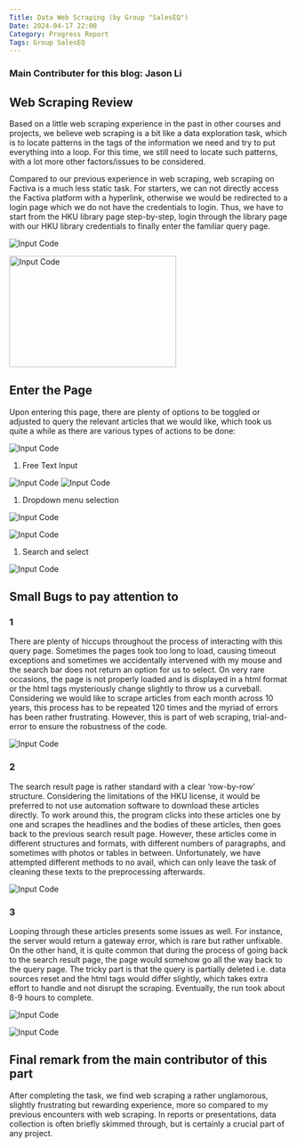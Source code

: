 ```yaml
---
Title: Data Web Scraping (by Group "SalesEQ")
Date: 2024-04-17 22:00
Category: Progress Report
Tags: Group SalesEQ
---
```


### Main Contributer for this blog: Jason Li

## Web Scraping Review

Based on a little web scraping experience in the past in other courses and projects, we believe web scraping is a bit like a data exploration task, which is to locate patterns in the tags of the information we need and try to put everything into a loop. For this time, we still need to locate such patterns, with a lot more other factors/issues to be considered.
 
Compared to our previous experience in web scraping, web scraping on Factiva is a much less static task. For starters, we can not directly access the Factiva platform with a hyperlink, otherwise we would be redirected to a login page which we do not have the credentials to login. Thus, we have to start from the HKU library page step-by-step, login through the library page with our HKU library credentials to finally enter the familiar query page.

![Input Code]({static}/images/SalesEQ_02_img-1.png)

<img src="{static}/images/SalesEQ_02_img-2.png" alt="Input Code" width="300" height="200">

## Enter the Page

Upon entering this page, there are plenty of options to be toggled or adjusted to query the relevant articles that we would like, which took us quite a while as there are various types of actions to be done:

![Input Code]({static}/images/SalesEQ_02_img-3.png)

1. ⁠Free Text Input

![Input Code]({static}/images/SalesEQ_02_img-4.png)
![Input Code]({static}/images/SalesEQ_02_img-5.png)

1. Dropdown menu selection

![Input Code]({static}/images/SalesEQ_02_img-6.png)

![Input Code]({static}/images/SalesEQ_02_img-7.png)

1. Search and select

![Input Code]({static}/images/SalesEQ_02_img-8.png)


## Small Bugs to pay attention to

### 1
There are plenty of hiccups throughout the process of interacting with this query page. Sometimes the pages took too long to load, causing timeout exceptions and sometimes we accidentally intervened with my mouse and the search bar does not return an option for us to select. On very rare occasions, the page is not properly loaded and is displayed in a html format or the html tags mysteriously change slightly to throw us a curveball. Considering we would like to scrape articles from each month across 10 years, this process has to be repeated 120 times and the myriad of errors has been rather frustrating. However, this is part of web scraping, trial-and-error to ensure the robustness of the code.

![Input Code]({static}/images/SalesEQ_02_img-9.png)


### 2
The search result page is rather standard with a clear ‘row-by-row’ structure. Considering the limitations of the HKU license, it would be preferred to not use automation software to download these articles directly. To work around this, the program clicks into these articles one by one and scrapes the headlines and the bodies of these articles, then goes back to the previous search result page. However, these articles come in different structures and formats, with different numbers of paragraphs, and sometimes with photos or tables in between. Unfortunately, we have attempted different methods to no avail, which can only leave the task of cleaning these texts to the preprocessing afterwards.

![Input Code]({static}/images/SalesEQ_02_img-10.png)

### 3
Looping through these articles presents some issues as well. For instance, the server would return a gateway error, which is rare but rather unfixable. On the other hand, it is quite common that during the process of going back to the search result page, the page would somehow go all the way back to the query page. The tricky part is that the query is partially deleted i.e. data sources reset and the html tags would differ slightly, which takes extra effort to handle and not disrupt the scraping. Eventually, the run took about 8-9 hours to complete.

![Input Code]({static}/images/SalesEQ_02_img-11.png)

![Input Code]({static}/images/SalesEQ_02_img-12.png)

## Final remark from the main contributor of this part
After completing the task, we find web scraping a rather unglamorous, slightly frustrating but rewarding experience, more so compared to my previous encounters with web scraping. In reports or presentations, data collection is often briefly skimmed through, but is certainly a crucial part of any project.
